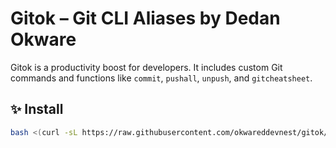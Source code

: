 # Gitok – Git CLI Aliases by Dedan Okware

Gitok is a productivity boost for developers. It includes custom Git commands and functions like `commit`, `pushall`, `unpush`, and `gitcheatsheet`.

## ✨ Install

```bash
bash <(curl -sL https://raw.githubusercontent.com/okwareddevnest/gitok/main/install.sh)
